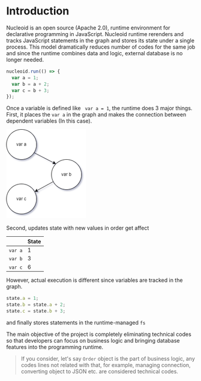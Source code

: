 # Introduction

Nucleoid is an open source (Apache 2.0), runtime environment for declarative programming in JavaScript. Nucleoid runtime rerenders and tracks JavaScript statements in the graph and stores its state under a single process. This model dramatically reduces number of codes for the same job and since the runtime combines data and logic, external database is no longer needed.

```javascript
nucleoid.run(() => {
  var a = 1;
  var b = a + 2;
  var c = b + 3;
});
```

Once a variable is defined like ` var a = 1`, the runtime does 3 major things. First, it places the `var a` in the graph and makes the connection between dependent variables (In this case).

![](../../static/media/variable-graph.png)

Second, updates state with new values in order get affect

|         | State |
| ------- | ----- |
| `var a` | 1     |
| `var b` | 3     |
| `var c` | 6     |

However, actual execution is different since variables are tracked in the graph.

```javascript
state.a = 1;
state.b = state.a + 2;
state.c = state.b + 3;
```

and finally stores statements in the runtime-managed `fs`

The main objective of the project is completely eliminating technical codes so that developers can focus on business logic and bringing database features into the programming runtime.

> If you consider, let's say `Order` object is the part of business logic, any codes lines not related with that, for example, managing connection, converting object to JSON etc. are considered technical codes.
